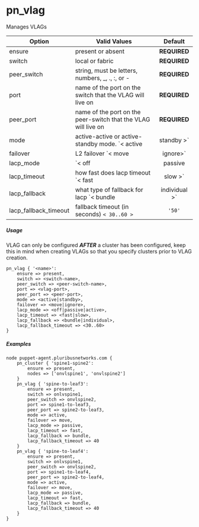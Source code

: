 # pn_vlag

Manages VLAGs

| Option              | Valid Values                                                  | Default      |
|---------------------|---------------------------------------------------------------|:------------:|
|ensure               |present or absent                                              |**REQUIRED**  |
|switch               |local or fabric                                                |**REQUIRED**  |
|peer_switch          |string, must be letters, numbers, \_, ., :, or -               |**REQUIRED**  |
|port                 |name of the port on the switch that the VLAG will live on      |**REQUIRED**  |
|peer_port            |name of the port on the peer-switch that the VLAG will live on |**REQUIRED**  |
|mode                 |active-active or active-standby mode. `< active | standby >`   | `active`     |
|failover             |L2 failover `< move | ignore>`                                 | `move`       |
|lacp_mode            |`< off | passive | active >`                                   | `off`        |
|lacp_timeout         |how fast does lacp timeout `< fast | slow >`                   | `fast`       |
|lacp_fallback        |what type of fallback for lacp `< bundle | individual >`       | `bundle`     |
|lacp_fallback_timeout|fallback timeout (in seconds) `< 30..60 >`                     | `'50'`       |

##### Usage
VLAG can only be configured __*AFTER*__ a cluster has been configured, keep this in mind when creating VLAGs so that you specify clusters prior to VLAG creation.
```puppet
pn_vlag { '<name>':
    ensure => present,
    switch => <switch-name>,
    peer_switch => <peer-switch-name>,
    port => <vlag-port>,
    peer_port => <peer-port>,
    mode => <active|standby>,
    failover => <move|ignore>,
    lacp_mode => <off|passive|active>,
    lacp_timeout => <fast|slow>,
    lacp_fallback => <bundle|individual>,
    lacp_fallback_timeout => <30..60>
}
```
##### Examples
```puppet
node puppet-agent.pluribusnetworks.com {
    pn_cluster { 'spine1-spine2':
        ensure => present,
        nodes => ['onvlspine1', 'onvlspine2']
    }
    pn_vlag { 'spine-to-leaf3':
        ensure => present,
        switch => onlvspine1,
        peer_switch => onvlspine2,
        port => spine1-to-leaf3,
        peer_port => spine2-to-leaf3,
        mode => active,
        failover => move,
        lacp_mode => passive,
        lacp_timeout => fast,
        lacp_fallback => bundle,
        lacp_fallback_timeout => 40
    }
    pn_vlag { 'spine-to-leaf4':
        ensure => present,
        switch => onlvspine1,
        peer_switch => onvlspine2,
        port => spine1-to-leaf4,
        peer_port => spine2-to-leaf4,
        mode => active,
        failover => move,
        lacp_mode => passive,
        lacp_timeout => fast,
        lacp_fallback => bundle,
        lacp_fallback_timeout => 40
    }
}
```